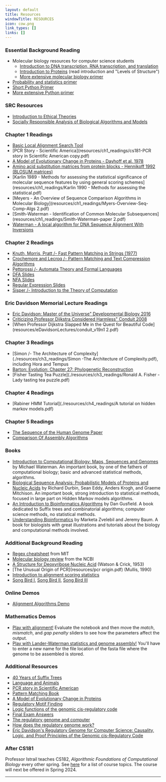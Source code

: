 ```yaml
---
layout: default
title: Resources
windowTitle: RESOURCES
icon: cow.png
link_types: []
links: []
---
```


### Essential Background Reading
- Molecular biology resources for computer science students
    - [Introduction to DNA transcription, RNA transcription, and translation](https://www.khanacademy.org/science/biology/gene-expression-central-dogma/central-dogma-transcription/v/rna-transcription-and-translation)
    - [Introduction to Proteins](https://bio.libretexts.org/Bookshelves/Biochemistry/Book%3A_Biochemistry_Free_For_All_(Ahern_Rajagopal_and_Tan)/02%3A_Structure_and_Function/203%3A_Structure__Function-_Proteins_I) (read introduction and "Levels of Structure")
    - [More extensive molecular biology primer](./quicklinks/bioprimer.pdf)
- [Probability and statistics primer](resources/stats_primer.pdf)
- [Short Python Primer](https://docs.google.com/presentation/d/1FMxC25lMti8vPowQQuw1HgdwmVns6QLrAcvHuj6vJVI/edit#slide=id.p)
- [More extensive Python primer](resources/Python_Primer.pdf)

### SRC Resources 
- [Introduction to Ethical Theories](https://docs.google.com/document/d/11udBvXQeYcVVA22aJYedoXB2r1z2N-dwco2Im17YHhE/edit)
- [Socially Responsible Analysis of Biological Algorithms and Models](https://docs.google.com/document/d/1s35yL30_M5P_d5_ky9guZKtaixM_RaBHOD14T6rSG_E/edit?usp=sharing)

### Chapter 1 Readings
- [Basic Local Alignment Search Tool](resources/ch1_readings/Basic_local_alignment_search_tool.pdf)
- [PCR Story \- Scientific America](resources/ch1_readings/cs181-PCR story in Scientific  American  copy.pdf)
- [A Model of Evolutionary Change in Proteins - Dayhoff et al. 1978](resources/ch1_readings/dayhoffetal1978.pdf)
- [Amino acid substitution matrices from protein blocks \- Hennikoff  1992 (BLOSUM matrices)](resources/ch1_readings/Henikoff_blosum.pdf)
- [Karlin 1989 \- Methods for assessing the statistical significance of molecular sequence features by using general scoring schemes](resources/ch1_readings/Karlin 1990 - Methods for assessing the statistical.pdf)
- [Meyers \- An Overview of Sequence Comparison Algorithms in Molecular Biology](resources/ch1_readings/Myers-Overview-Seq-Comp-Algs 2.pdf)
- [Smith-Waterman \- Identification of Common Molecular Subsequences](resources/ch1_readings/Smith-Waterman-paper 2.pdf)
- [Waterman \- A local algorithm for DNA Sequence Alignment With Inversions](resources/ch1_readings/Waterman-inversions.pdf)

### Chapter 2 Readings
- [Knuth, Morris, Pratt /- Fast Pattern Matching in Strings (1977)](resources/ch2_readings/kmp_strings.pdf)
- [Crochemore and Lecroq /- Pattern Matching and Text Compression Algorithms](resources/ch2_readings/pattern_matching_book.pdf)
- [Pettorossi /- Automata Theory and Formal Languages](resources/ch2_readings/automata_theory_and_formal_languages.pdf)
- [DFA Slides](resources/ch2_readings/DFA.pdf)
- [NFA Slides](resources/ch2_readings/NFA.pdf)
- [Regular Expression Slides](resources/ch2_readings/Regular_Expressions.pdf)
- [Sisper /- Introduction to the Theory of Computation](resources/ch2_readings/Sipser_Introduction.to.the.Theory.of.Computation.3E.pdf)

### Eric Davidson Memorial Lecture Readings
- [Eric Davidson: Master of the Universe" Developmental Biology 2016](resources/EricDavidson-MasterOfTheUniverse-DevBiol2016.pdf)
- [Criticizing Professor Dijkstra Considered Harmless" Conduit 2008](resources/eDavidsonLectures/conduit_v17n2.pdf)
- [When Professor Dijkstra Slapped Me in the Quest for Beautiful Code](resources/eDavidsonLectures/conduit_v19n1 2.pdf)

### Chapter 3 Readings 
- [Simon /- The Architecture of Complexity](./resources/ch3_readings/Simon -The Architecture of Complexity.pdf), including Hora and Tempus
- [Barton: Evolution: Chapter 27: Phylogenetic Reconstruction](./resources/Barton_27.pdf)
- [Fisher Tasting Tea Puzzle](./resources/ch3_readings/Ronald A. Fisher -Lady tasting tea puzzle.pdf)

### Chapter 4 Readings 
- [Rabiner HMM Tutorial](./resources/ch4_readings/A tutorial on hidden markov models.pdf)

### Chapter 5 Readings 
- [The Sequence of the Human Genome Paper](./resources/ch5_readings/VenterIstrailetal_TheSequenceoftheHumanGenomeScience2001.pdf)
- [Comparison Of Assembly Algorithms](./resources/ch5_readings/IstrailetalWholeGenomeShotgunAssemblyAndComparisonOfHumanGenomeAssembliesPNAS2003.pdf)

### Books 
- [Introduction to Computational Biology: Maps, Sequences and Genomes](https://www.crcpress.com/Introduction-to-Computational-Biology-Maps-Sequences-and-Genomes/Waterman/p/book/9780412993916) by Michael Waterman. An important book, by one of the fathers of computational biology; basic and advanced statistical methods, algorithms.
- [Biological Sequence Analysis: Probabilistic Models of Proteins and Nucleic Acids](http://www.cambridge.org/us/academic/subjects/life-sciences/genomics-bioinformatics-and-systems-biology/biological-sequence-analysis-probabilistic-models-proteins-and-nucleic-acids?format=AR) by Richard Durbin, Sean Eddy, Anders Krogh, and Graeme Mitchison. An important book, strong introduction to statistical methods, focused in large part on Hidden Markov models algorithms.
- [An Introduction to Bioinformatics Algorithms](https://mitpress.mit.edu/books/introduction-bioinformatics-algorithms) by Dan Gusfield. A book dedicated to Suffix trees and combinatorial algorithms; computer science methods, no statistical methods.
- [Understanding Bioinformatics](http://www.garlandscience.com/product/isbn/9780815340249) by Marketa Zvelebil and Jeremy Baum. A book for biologists with great illustrations and tutorials about the biology and computational methods involved.

### Additional Background Reading
- [Regex cheatsheet](http://web.mit.edu/hackl/www/lab/turkshop/slides/regex-cheatsheet.pdf) from MIT
- [Molecular biology review](http://www.ncbi.nlm.nih.gov/Class/MLACourse/Modules/MolBioReview/index.html) from the NCBI
- [A Structure for Deoxyribose Nucleic Acid](http://www.nature.com/nature/dna50/watsoncrick.pdf) (Watson & Crick, 1953)
- [The Unusual Origin of PCR](resources/pcr origin.pdf) (Mullis, 1990)
- [Introduction to alignment scoring statistics](http://www.cs.uml.edu/~grinstei/91.510/Lectures%205-8/Introduction%20to%20Alignment%20Scoring%20Statistics.htm)
- [Song Bird I](resources/song_bird.pdf), [Song Bird II](resources/song_learning.pdf), [Song Bird III](resources/faculty_language.pdf)

### Online Demos
- [Alignment Algorithms Demo](http://drp.id.au/align/2d/AlignDemo.shtml)

### Mathematics Demos
- [Play with alignment!](resources/DynamicStringAlignment.nb) Evaluate the notebook and then move the *match*, *mismatch*, and *gap penalty* sliders to see how the parameters affect the output.
- [Play with Lander-Waterman statistics and genome assembly!](resources/assembler_changed_working.nb) You'll have to enter a new name for the file location of the fasta file where the genome to be assembled is stored.

### Additional Resources
- [40 Years of Suffix Trees](resources/1.pdf)
- [Language and Animals](resources/2.pdf)
- [PCR story in Scientific American](resources/3.pdf)
- [Pattern Matching Book](resources/4.pdf)
- [A Model of Evolutionary Change in Proteins](resources/5.pdf)
- [Regulatory Motif Finding](resources/6.ppt)
- [Logic functions of the genomic cis-regulatory code](resources/7.pdf)
- [Final Exam Answers](https://www.youtube.com/watch?v=dQw4w9WgXcQ)
- [The regulatory genome and computer](resources/8.pdf)
- [How does the regulatory genome work?](resources/9.pdf)
- [Eric Davidson's Regulatory Genome for Computer Science: Causality, Logic, and Proof Principles of the Genomic cis-Regulatory Code](resources/10.pdf)

### After CS181
Professor Istrail teaches CS182, *Algorithmic Foundations of Computational Biology* every other spring. See [here](resources/cs182.pdf) for a list of course topics. The course will next be offered in Spring 2024.

---